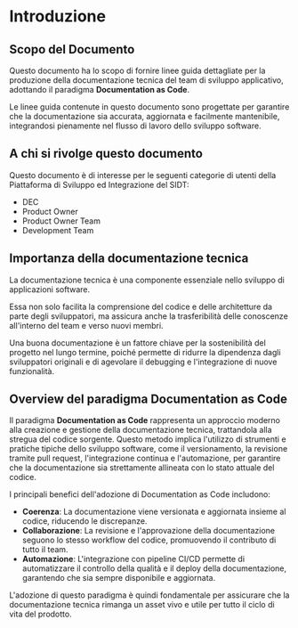 <style>
  .md-content__button {
    display: none;
  }
</style>

# Introduzione

## Scopo del Documento

Questo documento ha lo scopo di fornire linee guida dettagliate per la produzione della documentazione tecnica del team di sviluppo applicativo, adottando il paradigma **Documentation as Code**.

Le linee guida contenute in questo documento sono progettate per garantire che la documentazione sia accurata, aggiornata e facilmente mantenibile, integrandosi pienamente nel flusso di lavoro dello sviluppo software.

## A chi si rivolge questo documento

Questo documento è di interesse per le seguenti categorie di utenti della Piattaforma di Sviluppo ed Integrazione del SIDT:

- DEC
- Product Owner
- Product Owner Team
- Development Team

## Importanza della documentazione tecnica

La documentazione tecnica è una componente essenziale nello sviluppo di applicazioni software.

Essa non solo facilita la comprensione del codice e delle architetture da parte degli sviluppatori, ma assicura anche la trasferibilità delle conoscenze all'interno del team e verso nuovi membri.

Una buona documentazione è un fattore chiave per la sostenibilità del progetto nel lungo termine, poiché permette di ridurre la dipendenza dagli sviluppatori originali e di agevolare il debugging e l'integrazione di nuove funzionalità.

## Overview del paradigma Documentation as Code

Il paradigma **Documentation as Code** rappresenta un approccio moderno alla creazione e gestione della documentazione tecnica, trattandola alla stregua del codice sorgente. Questo metodo implica l'utilizzo di strumenti e pratiche tipiche dello sviluppo software, come il versionamento, la revisione tramite pull request, l'integrazione continua e l'automazione, per garantire che la documentazione sia strettamente allineata con lo stato attuale del codice.

I principali benefici dell'adozione di Documentation as Code includono:

- **Coerenza**: La documentazione viene versionata e aggiornata insieme al codice, riducendo le discrepanze.
- **Collaborazione**: La revisione e l'approvazione della documentazione seguono lo stesso workflow del codice, promuovendo il contributo di tutto il team.
- **Automazione**: L'integrazione con pipeline CI/CD permette di automatizzare il controllo della qualità e il deploy della documentazione, garantendo che sia sempre disponibile e aggiornata.

L'adozione di questo paradigma è quindi fondamentale per assicurare che la documentazione tecnica rimanga un asset vivo e utile per tutto il ciclo di vita del prodotto.
